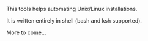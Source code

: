 This tools helps automating Unix/Linux installations.

It is written entirely in shell (bash and ksh supported).

More to come...